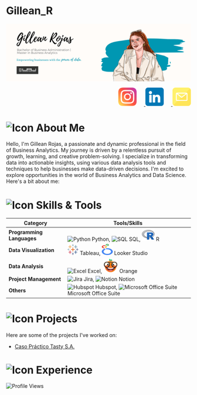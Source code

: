 # Gillean_R
![Banner](https://github.com/gilleanr/image-storage/blob/main/Texto%20del%20pa%CC%81rrafo.png)

<div align="right">
  <a href="https://www.instagram.com/gilleanalexandra/">
    <img src="https://github.com/gilleanr/image-storage/blob/main/instagram.png" alt="Instagram" width="50" style="margin-right: 20px;"/>
  </a>
  <a href="https://www.linkedin.com/in/gilleanrojas/">
    <img src="https://github.com/gilleanr/image-storage/blob/main/linkedin.png" alt="LinkedIn" width="50" style="margin-right: 20px;"/>
  </a>
  <a href="mailto:gilrojas@alumnos.uai.cl">
    <img src="https://github.com/gilleanr/image-storage/blob/main/correo-electronico.png" alt="Mail" width="50"/>
  </a>
</div>

# <img src="https://media.giphy.com/media/j2Bd0GlRetkMfLGR0i/giphy.gif?cid=ecf05e47apwhv3g01mzgioqnozssd5ypaokjnluc4cy5j1e5&ep=v1_stickers_search&rid=giphy.gif&ct=s" width="50" height="50" alt="Icon"/> About Me

Hello, I'm Gillean Rojas, a passionate and dynamic professional in the field of Business Analytics. My journey is driven by a relentless pursuit of growth, learning, and creative problem-solving. I specialize in transforming data into actionable insights, using various data analysis tools and techniques to help businesses make data-driven decisions. I'm excited to explore opportunities in the world of Business Analytics and Data Science. Here's a bit about me:

# <img src="https://media.giphy.com/media/Ab2khSl6PwyJKbN2IN/giphy.gif?cid=ecf05e47zlyvb6k6h6fhvf24tf4e4d7awc3v28cpv68omr8n&ep=v1_stickers_search&rid=giphy.gif&ct=s" width="50" height="50" alt="Icon"/> Skills & Tools

| Category               | Tools/Skills                     |
|------------------------|----------------------------------|
| **Programming Languages** | <img src="https://seeklogo.com/images/P/python-logo-A32636CAA3-seeklogo.com.png" alt="Python" width="30" height="30"/> Python, <img src="https://seeklogo.com/images/S/sql-logo-C370DEA066-seeklogo.com.png" alt="SQL" width="60"/> SQL, <img src="https://github.com/gilleanr/image-storage/blob/main/pngwing.com.png" alt="R" width="35"/> R                  |
| **Data Visualization** | <img src="https://github.com/gilleanr/image-storage/blob/main/tableau-software-seeklogo.svg" alt="Tableau" width="30" height="30"/> Tableau, <img src="https://github.com/gilleanr/image-storage/blob/main/google-looker-seeklogo.svg" alt="Looker Studio" width="30" height="30"/> Looker Studio    |
| **Data Analysis**      | <img src="https://seeklogo.com/images/M/microsoft-excel-logo-F8C90B4427-seeklogo.com.png" alt="Excel" width="30" height="30"/> Excel, <img src="https://github.com/gilleanr/image-storage/blob/main/Orange.png" alt="Orange" width="40" height="40"/> Orange                   |
| **Project Management** | <img src="https://seeklogo.com/images/J/jira-logo-FD39F795A7-seeklogo.com.png" alt="Jira" width="30" height="30"/> Jira, <img src="https://seeklogo.com/images/N/notion-app-logo-009B1538E8-seeklogo.com.png" alt="Notion" width="30" height="30"/> Notion                    |
| **Others**             | <img src="https://seeklogo.com/images/H/hubspot-logo-A06A6E0DF5-seeklogo.com.png" alt="Hubspot" width="30" height="30"/> Hubspot, <img src="https://seeklogo.com/images/M/microsoft-office-logo-8B0EF31E09-seeklogo.com.png" alt="Microsoft Office Suite" width="30" height="30"/> Microsoft Office Suite |

# <img src="https://media.giphy.com/media/ie6r1Ee6yeJQhrABy3/giphy.gif?cid=ecf05e47hwhn0m2nud4wio8j7mcpetdcm1132olhss0kka12&ep=v1_stickers_search&rid=giphy.gif&ct=s" width="50" height="50" alt="Icon"/> Projects

Here are some of the projects I've worked on:
- [Caso Práctico Tasty S.A.](https://github.com/gilleanr/Proyectos-Magister-Business-Analytics/blob/main/Caso%20Pra%CC%81ctico%20Tasty%20S.A..pdf)


# <img src="https://media.giphy.com/media/lRq8bJcwkpkpDs823O/giphy.gif?cid=ecf05e47rdv7rtcdl1i0mcmcfesuhdw8580ylvyw95hck1qa&ep=v1_stickers_search&rid=giphy.gif&ct=s" width="50" height="50" alt="Icon"/> Experience



![Profile Views](https://komarev.com/ghpvc/?username=your-github-username&style=flat-square)
